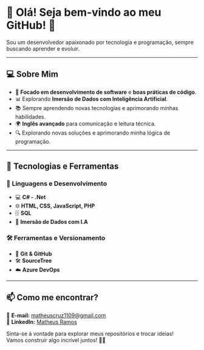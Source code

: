 # 👋 Olá! Seja bem-vindo ao meu GitHub! 🚀  

Sou um desenvolvedor apaixonado por tecnologia e programação, sempre buscando aprender e evoluir.  

---

## 💻 Sobre Mim  

- 🎯 **Focado em desenvolvimento de software** e **boas práticas de código**.  
- 📊 Explorando **Imersão de Dados com Inteligência Artificial**.  
- 📚 Sempre aprendendo novas tecnologias e aprimorando minhas habilidades.  
- 🌍 **Inglês avançado** para comunicação e leitura técnica.  
- 🔍 Explorando novas soluções e aprimorando minha lógica de programação.  

---

## 🚀 Tecnologias e Ferramentas  

### 📌 **Linguagens e Desenvolvimento**  
- 💻 **C# - .Net**  
- 🌐 **HTML, CSS, JavaScript, PHP**  
- 🗄️ **SQL**  
- 🤖 **Imersão de Dados com I.A**  

### 🛠 **Ferramentas e Versionamento**  
- 🔗 **Git & GitHub**  
- 🛠 **SourceTree**  
- ☁️ **Azure DevOps**  

---

## 📫 Como me encontrar?  

📧 **E-mail:** [matheuscruz1109@gmail.com](mailto:matheuscruz1109@gmail.com)  
🔗 **LinkedIn:** [Matheus Ramos](https://www.linkedin.com/in/matheus-ramos-cruz/)  

Sinta-se à vontade para explorar meus repositórios e trocar ideias!  
Vamos construir algo incrível juntos! 🚀✨  
